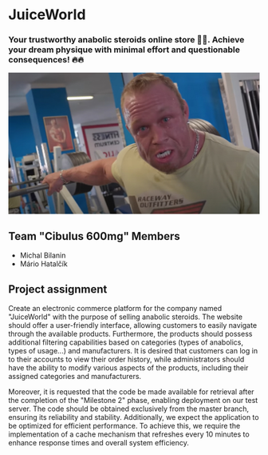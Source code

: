 # JuiceWorld
### Your trustworthy anabolic steroids online store 💪💪. Achieve your dream physique with minimal effort and questionable consequences! 🔥🔥

![Juice World Mascot](assets/grznar.jpg "Achieve your dream physique with minimal effort and questionable consequences!")

## Team "Cibulus 600mg" Members
* Michal Bilanin
* Mário Hatalčík

## Project assignment
Create an electronic commerce platform for the company named "JuiceWorld" with the purpose of selling anabolic steroids. The website should offer a user-friendly interface, allowing customers to easily navigate through the available products. Furthermore, the products should possess additional filtering capabilities based on categories (types of anabolics, types of usage...) and manufacturers. It is desired that customers can log in to their accounts to view their order history, while administrators should have the ability to modify various aspects of the products, including their assigned categories and manufacturers.

Moreover, it is requested that the code be made available for retrieval after the completion of the "Milestone 2" phase, enabling deployment on our test server. The code should be obtained exclusively from the master branch, ensuring its reliability and stability. Additionally, we expect the application to be optimized for efficient performance. To achieve this, we require the implementation of a cache mechanism that refreshes every 10 minutes to enhance response times and overall system efficiency.
